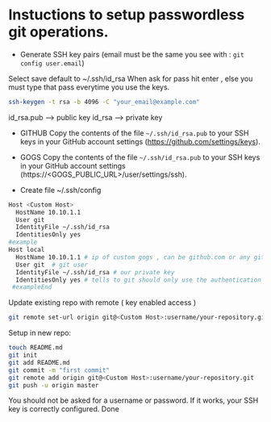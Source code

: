 # Instuctions to setup passwordless git operations.

- Generate  SSH key pairs (email must be the same  you see with : ``` git config user.email ```)

Select save default to ~/.ssh/id_rsa
When ask for pass hit enter , else you must type that pass everytime you use the keys.
```bash
ssh-keygen -t rsa -b 4096 -C "your_email@example.com"
```

id_rsa.pub --> public key
id_rsa --> private key

- GITHUB Copy the contents of the file `~/.ssh/id_rsa.pub` to your SSH keys in your GitHub account settings (https://github.com/settings/keys).
- GOGS   Copy the contents of the file `~/.ssh/id_rsa.pub` to your SSH keys in your GitHub account settings (https://<GOGS_PUBLIC_URL>/user/settings/ssh).

- Create file ~/.ssh/config

```bash
Host <Custom Host>
  HostName 10.10.1.1
  User git
  IdentityFile ~/.ssh/id_rsa
  IdentitiesOnly yes
#example 
Host local
  HostName 10.10.1.1 # ip of custom gogs , can be github.com or any git server
  User git  # git user
  IdentityFile ~/.ssh/id_rsa # our private key
  IdentitiesOnly yes # tells to git should only use the authentication identity files above 
 #exampleEnd
```

Update existing repo with remote ( key enabled access )

```bash
git remote set-url origin git@<Custom Host>:username/your-repository.git # git remote set-url origin git@local:kosm/myrepo.git
```

Setup in new repo:

```bash
touch README.md
git init
git add README.md
git commit -m "first commit"
git remote add origin git@<Custom Host>:username/your-repository.git   # git remote add origin git@local:kosm/myrepo.git
git push -u origin master
```

You should not be asked for a username or password. If it works, your SSH key is correctly configured.
Done
